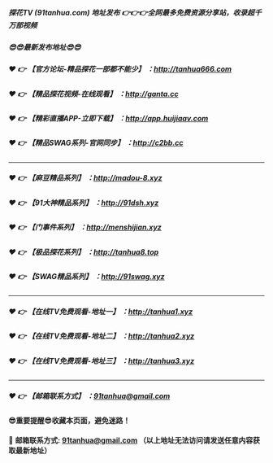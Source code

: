 ##### 探花TV (91tanhua.com) 地址发布 :point_right::point_right::point_right:全网最多免费资源分享站，收录超千万部视频

##### :sunglasses::sunglasses:最新发布地址:sunglasses::sunglasses:

##### :heart: :point_right: 【官方论坛-精品探花一部都不能少】 ：http://tanhua666.com

##### :heart: :point_right: 【精品探花视频-在线观看】 ：http://ganta.cc

##### :heart: :point_right: 【精彩直播APP-立即下载】 ：http://app.huijiaav.com

##### :heart: :point_right: 【精品SWAG系列-官网同步】 ：http://c2bb.cc

---------------------------------------------

##### :heart: :point_right: 【麻豆精品系列】 ：http://madou-8.xyz

##### :heart: :point_right: 【91大神精品系列】 ：http://91dsh.xyz

##### :heart: :point_right: 【门事件系列】 ：http://menshijian.xyz

##### :heart: :point_right: 【极品探花系列】 ：http://tanhua8.top

##### :heart: :point_right: 【SWAG精品系列】 ：http://91swag.xyz

---------------------------------------------

##### :heart: :point_right: 【在线TV免费观看-地址一】 ：http://tanhua1.xyz

##### :heart: :point_right: 【在线TV免费观看-地址二】 ：http://tanhua2.xyz

##### :heart: :point_right: 【在线TV免费观看-地址三】 ：http://tanhua3.xyz

---------------------------------------------


##### :heart: :point_right: 【邮箱联系方式】 ：91tanhua@gmail.com

#### :sunglasses:重要提醒:sunglasses:收藏本页面，避免迷路！


:e-mail: __邮箱联系方式: 91tanhua@gmail.com （以上地址无法访问请发送任意内容获取最新地址）__
